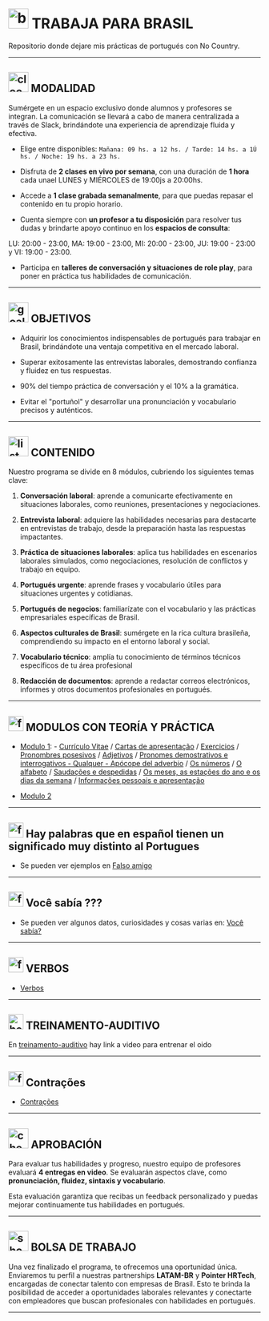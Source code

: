 # <img width="40" height="40" src="https://img.icons8.com/fluency/40/brazil.png" alt="brazil"/> TRABAJA PARA BRASIL

Repositorio donde dejare mis prácticas de portugués con No Country.

---

## <img width="40" height="40" src="https://img.icons8.com/dusk/40/clock--v1.png" alt="clock--v1"/> MODALIDAD

Sumérgete en un espacio exclusivo donde alumnos y profesores se integran. La comunicación se llevará a cabo de manera centralizada a través de Slack, brindándote una experiencia de aprendizaje fluida y efectiva.

- Elige entre disponibles: ```Mañana: 09 hs. a 12 hs. / Tarde: 14 hs. a 1Ú hs. / Noche: 19 hs. a 23 hs.```

- Disfruta de **2 clases en vivo por semana**, con una duración de **1 hora** cada unael LUNES y MIÉRCOLES de 19:00js a 20:00hs.

- Accede a **1 clase grabada semanalmente**, para que puedas repasar el contenido en tu propio horario.

- Cuenta siempre con **un profesor a tu disposición** para resolver tus dudas y brindarte apoyo continuo en los **espacios de consulta**:

LU: 20:00 - 23:00, MA: 19:00 - 23:00, MI: 20:00 - 23:00, JU: 19:00 - 23:00 y VI: 19:00 - 23:00.

- Participa en **talleres de conversación y situaciones de role play**, para poner en práctica tus habilidades de comunicación.

---

## <img width="40" height="40" src="https://img.icons8.com/color/40/goal--v1.png" alt="goal--v1"/> OBJETIVOS


- Adquirir los conocimientos indispensables de portugués para trabajar en Brasil, brindándote una ventaja competitiva en el mercado laboral.

- Superar exitosamente las entrevistas laborales, demostrando confianza y fluidez en tus respuestas.

- 90% del tiempo práctica de conversación y el 10% a la gramática.

- Evitar el "portuñol" y desarrollar una pronunciación y vocabulario precisos y auténticos.

---

## <img width="40" height="40" src="https://img.icons8.com/bubbles/40/list.png" alt="list"/> CONTENIDO

Nuestro programa se divide en 8 módulos, cubriendo los siguientes temas clave:

1. **Conversación laboral**: aprende a comunicarte efectivamente en situaciones laborales, como reuniones, presentaciones y negociaciones.

2. **Entrevista laboral**:  adquiere las habilidades necesarias para destacarte en entrevistas de trabajo, desde la preparación hasta las respuestas impactantes.

3.  **Práctica de situaciones laborales**: aplica tus habilidades en escenarios laborales simulados, como negociaciones,
resolución de conflictos y trabajo en equipo.

4. **Portugués urgente**: aprende frases y vocabulario útiles para situaciones urgentes y cotidianas.

5. **Portugués de negocios**: familiarízate con el vocabulario y las prácticas empresariales específicas de Brasil.

6. **Aspectos culturales de Brasil**: sumérgete en la rica cultura brasileña, comprendiendo su impacto en el entorno laboral
y social.

7. **Vocabulario técnico**: amplía tu conocimiento de términos técnicos específicos de tu área profesional

8. **Redacción de documentos**: aprende a redactar correos electrónicos, informes y otros documentos profesionales en portugués.

---

## <img width="30" height="30" src="https://img.icons8.com/nolan/30/form.png" alt="form"/> MODULOS CON TEORÍA Y PRÁCTICA

- [Modulo 1](https://github.com/eugenia1984/trabajaParaBrasil/blob/main/modulo1/README.md): - [Currículo Vitae](https://github.com/eugenia1984/trabajaParaBrasil/blob/main/modulo1/curriculo-vitae.md) / [Cartas de apresentação](https://github.com/eugenia1984/trabajaParaBrasil/blob/main/modulo1/cartas_de_apresentacao.md) /  [Exercicios](https://github.com/eugenia1984/trabajaParaBrasil/blob/main/modulo1/exercicios.md) / [Pronombres posesivos](https://github.com/eugenia1984/trabajaParaBrasil/blob/main/modulo1/pronomes_posesivos.md) / [Adjetivos](https://github.com/eugenia1984/trabajaParaBrasil/blob/main/modulo1/adjetivos.md) / [Pronomes demostrativos e interrogativos - Qualquer - Apócope del adverbio](https://github.com/eugenia1984/trabajaParaBrasil/blob/main/modulo1/pronomes_demonstrativos_interrogativos_apocope_del_adverbio.md) / [Os números](https://github.com/eugenia1984/trabajaParaBrasil/blob/main/modulo1/numeros.md) / [O alfabeto](https://github.com/eugenia1984/trabajaParaBrasil/blob/main/modulo1/o-alfabeto.md) / [Saudações e despedidas](https://github.com/eugenia1984/trabajaParaBrasil/blob/main/modulo1/saludos_despedidas.md) / [Os meses, as estações do ano e os dias da semana](https://github.com/eugenia1984/trabajaParaBrasil/blob/main/modulo1/meses_estaciones_dias_da_semana.md) / [Informações pessoais e apresentação](https://github.com/eugenia1984/trabajaParaBrasil/blob/main/modulo1/informacion_personal_presentacion.md)
  

- [Modulo 2](https://github.com/eugenia1984/trabajaParaBrasil/blob/main/modulo2/README.md)

---

## <img width="30" height="30" src="https://img.icons8.com/nolan/30/form.png" alt="form"/> Hay palabras que en español tienen un significado muy distinto al Portugues

- Se pueden ver ejemplos en [Falso amigo](https://github.com/eugenia1984/trabajaParaBrasil/blob/main/falso_amigo.md)

---

## <img width="30" height="30" src="https://img.icons8.com/nolan/30/form.png" alt="form"/> Você sabía ???

- Se pueden ver algunos datos, curiosidades y cosas varias en: [Você sabía?](https://github.com/eugenia1984/trabajaParaBrasil/blob/main/voce_sabia.md)

---

## <img width="30" height="30" src="https://img.icons8.com/nolan/30/form.png" alt="form"/> VERBOS

- [Verbos](https://github.com/eugenia1984/trabajaParaBrasil/blob/main/verbos.md)

---

## <img width="30" height="30" src="https://img.icons8.com/color/30/hearing.png" alt="hearing"/> TREINAMENTO-AUDITIVO

En [treinamento-auditivo](https://github.com/eugenia1984/trabajaParaBrasil/blob/main/treinamento-auditivo.md) hay link a video para entrenar el oido

---
## <img width="30" height="30" src="https://img.icons8.com/nolan/30/form.png" alt="form"/> Contrações

- [Contrações](https://github.com/eugenia1984/trabajaParaBrasil/blob/main/contracoes.md)

---

## <img width="40" height="40" src="https://img.icons8.com/emoji/40/check-mark-button-emoji.png" alt="check-mark-button-emoji"/> APROBACIÓN

Para evaluar tus habilidades y progreso, nuestro equipo de profesores evaluará **4 entregas en video**. Se evaluarán
aspectos clave, como **pronunciación, fluidez, sintaxis y vocabulario**.

Esta evaluación garantiza que recibas un feedback personalizado y puedas mejorar continuamente tus habilidades en portugués.

---

## <img width="40" height="40" src="https://img.icons8.com/color/40/shopping-bag--v1.png" alt="shopping-bag--v1"/> BOLSA DE TRABAJO 

Una vez finalizado el programa, te ofrecemos una oportunidad única. Enviaremos tu perfil a nuestras partnerships **LATAM-BR** y **Pointer HRTech**,  encargadas de conectar talento con empresas de Brasil. Esto te brinda la posibilidad de acceder a oportunidades laborales relevantes y conectarte con empleadores que buscan profesionales con habilidades en portugués.


---
